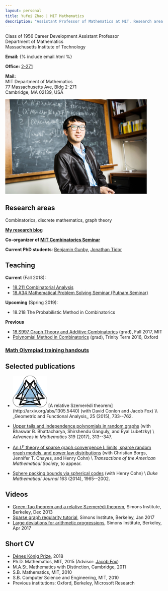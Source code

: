 ```yaml
---
layout: personal
title: Yufei Zhao | MIT Mathematics
description: "Assistant Professor of Mathematics at MIT. Research area: combinatorics and discrete mathematics"
---
```



<div class="row">
<div class="col-md-6">
<p>Class of 1956 Career Development Assistant Professor<br>
Department of Mathematics<br>
Massachusetts Institute of Technology</p>

<p><strong>Email:</strong>
{% include email.html %}</p>

<p><strong>Office:</strong> <a href="http://whereis.mit.edu/?go=2" target="_blank">2-271</a></p>

<p><strong>Mail:</strong><br>
MIT Department of Mathematics<br>
77 Massachusetts Ave, Bldg 2-271<br>
Cambridge, MA 02139, USA</p>

</div>
<div class="col-md-6">
<img src="photo.jpg" alt="Yufei Zhao" title="Yufei Zhao; photo credit: Joseph Lee" width="450px">
</div>
</div>


## Research areas

Combinatorics, discrete mathematics, graph theory

[**My research blog**](https://yufeizhao.wordpress.com/)

**Co-organizer of [MIT Combinatorics Seminar](http://math.mit.edu/seminars/combin/)**

**Current PhD students**:
[Benjamin Gunby](http://www.math.harvard.edu/people/GunbyBenjamin.html),
[Jonathan Tidor](https://math.mit.edu/directory/profile.php?pid=2037)

## Teaching

**Current** (Fall 2018):

* [18.211 Combinatorial Analysis](211/)
* [18.A34 Mathematical Problem Solving Seminar (Putnam Seminar)](a34/)


**Upcoming** (Spring 2019):

* 18.218 The Probabilistic Method in Combinatorics

**Previous**

* [18.S997 Graph Theory and Additive Combinatorics](gtac/) (grad), Fall 2017, MIT
* [Polynomial Method in Combinatorics](pm16/) (grad), Trinity Term 2016, Oxford

### [Math Olympiad training handouts](olympiad)

## Selected publications

* <img class="side" alt="" height="100" src="research/relative-szemeredi-thumb.png" width="109" />
  [A relative Szemerédi theorem](http://arxiv.org/abs/1305.5440)
  (with David Conlon and Jacob Fox) \\
  _Geometric and Functional Analysis_ 25 (2015), 733--762.

* [Upper tails and independence polynomials in random graphs](http://arxiv.org/abs/1507.04074)
  (with Bhaswar B. Bhattacharya, Shirshendu Ganguly, and Eyal Lubetzky) \\
  _Advances in Mathematics_ 319 (2017), 313--347.

* [An $L^p$ theory of sparse graph convergence I: limits, sparse random graph models, and power law distributions](http://arxiv.org/abs/1401.2906)
  (with Christian Borgs, Jennifer T. Chayes, and Henry Cohn) \\
  _Transactions of the American Mathematical Society_, to appear.

* [Sphere packing bounds via spherical codes](http://arxiv.org/abs/1212.5966)
  (with Henry Cohn) \\
  _Duke Mathematical Journal_ 163 (2014), 1965--2002.

## Videos

* <a href="javascript:void(0);" target="_self" onclick="$('#simons-talk-dec2013').toggle('fast');">
  Green-Tao theorem and a relative Szemerédi theorem</a>, Simons Institute, Berkeley, Dec 2013
  <div id="simons-talk-dec2013" style="display:none" class="videoWrapper">
  <iframe width="560" height="315" src="//www.youtube.com/embed/vsFFjhYLVrM" allowfullscreen></iframe>
  </div>
* <a href="javascript:void(0);" target="_self" onclick="$('#simons-talk-jan2017').toggle('fast');">
  Sparse graph regularity tutorial</a>, Simons Institute, Berkeley, Jan 2017
  <div id="simons-talk-jan2017" style="display:none" class="videoWrapper">
  <iframe width="560" height="315" src="//www.youtube.com/embed/ZXLtAj4eL0c" allowfullscreen></iframe>
  </div>
* <a href="javascript:void(0);" target="_self" onclick="$('#simons-talk-apr2017').toggle('fast');">
  Large deviations for arithmetic progressions</a>, Simons Institute, Berkeley, Apr 2017
  <div id="simons-talk-apr2017" style="display:none" class="videoWrapper">
  <iframe width="560" height="315" src="//www.youtube.com/embed/G9AJHUAz33o" allowfullscreen></iframe>
  </div>


## Short CV

* [Dénes König Prize](https://www.siam.org/prizes/sponsored/konig.php), 2018
* Ph.D. Mathematics, MIT, 2015 (Advisor: [Jacob Fox](http://stanford.edu/~jacobfox/))
* M.A.St. Mathematics with Distinction, Cambridge, 2011
* S.B. Mathematics, MIT, 2010
* S.B. Computer Science and Engineering, MIT, 2010
* Previous institutions: Oxford, Berkeley, Microsoft Research
